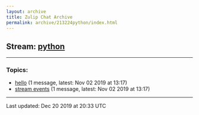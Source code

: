 ```yaml
---
layout: archive
title: Zulip Chat Archive
permalink: archive/213224python/index.html
---
```


## Stream: [python](http://127.0.0.1:4000/archive/213224python/index.html)
---

### Topics:

* [hello](47413hello.html) (1 message, latest: Nov 02 2019 at 13:17)
* [stream events](95106streamevents.html) (1 message, latest: Nov 02 2019 at 13:17)

<hr><p>Last updated: Dec 20 2019 at 20:33 UTC</p>
